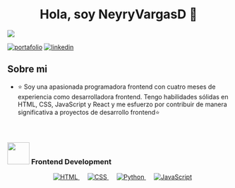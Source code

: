 <div align="center">
<h1 align="center">Hola, soy NeyryVargasD 👋</h1>
</div>
<img src="![image](https://github.com/NeyryVargasD/NeyryVargasD/assets/132973374/ef73c1bc-6b10-46ca-b9a8-861ddfa0aa6a)"
>

[![portafolio](https://img.shields.io/badge/my_portfolio-000?style=for-the-badge&logo=ko-fi&logoColor=white)](https://portafolio-7ohf.vercel.app/)
[![linkedin](https://img.shields.io/badge/linkedin-0A66C2?style=for-the-badge&logo=linkedin&logoColor=white)](https://www.linkedin.com/in/neyry-vargas-diaz-a7b07a263/)


## Sobre mi

- ⭐ Soy una apasionada programadora frontend con cuatro meses de experiencia como desarrolladora frontend.
Tengo habilidades sólidas en HTML, CSS, JavaScript y React y me esfuerzo por contribuir de manera significativa a proyectos de desarrollo frontend⭐ 

<br>

### <picture> <img src = "https://github.com/7oSkaaa/7oSkaaa/blob/main/Images/Front_End.gif?raw=true" width = 50px>  </picture> Frontend Development
<p align="center"> 
  &emsp; 
  <a href="https://www.w3.org/html/" target="_blank"> 
   <img alt="HTML" src="https://img.shields.io/badge/HTML5%20-%23E34F26.svg?style=plastic&logo=html5&logoColor=white">
  </a>   
  &emsp;
  <a href="https://www.w3schools.com/css/" target="_blank">
    <img alt="CSS" src="https://img.shields.io/badge/CSS%20-%231572B6.svg?style=plastic&logo=css3&logoColor=white">
  </a> 
  &emsp;
  <a href="https://www.python.org" target="_blank">
    <img alt="Python" src="https://img.shields.io/badge/react-%2361DAFB.svg?style=plastic&logo=React&logoColor=black">
  </a>
  &emsp;
  <a href="https://developer.mozilla.org/en-US/docs/Web/JavaScript" target="_blank"> 
     <img alt="JavaScript" src="https://img.shields.io/badge/JavaScript%20-%23F7DF1E.svg?style=plastic&logo=javascript&logoColor=black">
   </a>
</p>


